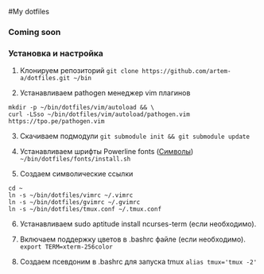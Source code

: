 #My dotfiles

### Coming soon

### Установка и настройка

1. Клонируем репозиторий
    `git clone https://github.com/artem-a/dotfiles.git ~/bin`

2. Устанавливаем pathogen менеджер vim плагинов
```
mkdir -p ~/bin/dotfiles/vim/autoload && \
curl -LSso ~/bin/dotfiles/vim/autoload/pathogen.vim https://tpo.pe/pathogen.vim
```

3. Скачиваем подмодули
    `git submodule init && git submodule update`

4. Устанавливаем шрифты Powerline fonts ([Символы](https://powerline.readthedocs.org/en/master/installation.html#patched-fonts))
    `~/bin/dotfiles/fonts/install.sh`

5. Создаем символические ссылки
```
cd ~
ln -s ~/bin/dotfiles/vimrc ~/.vimrc
ln -s ~/bin/dotfiles/gvimrc ~/.gvimrc
ln -s ~/bin/dotfiles/tmux.conf ~/.tmux.conf
```

6. Устанавливаем sudo aptitude install ncurses-term (если необходимо).

7. Включаем поддержку цветов в .bashrc файле (если необходимо).
    `export TERM=xterm-256color`

8. Создаем псевдоним в .bashrc для запуска tmux
    `alias tmux='tmux -2'`

